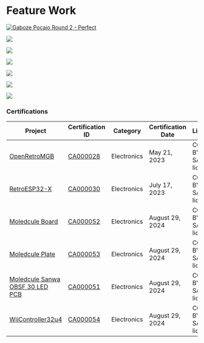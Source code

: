 # Feature Work

[![Gaboze Pocaio Round 2 - Perfect](https://github-readme-stats.vercel.app/api/pin/?title_color=EB275C&icon_color=EB275C&theme=graywhite&layout=donut&username=Gaboze-Pocaio&repo=Gaboze-Pocaio-Round-2---Perfect)](https://github.com/Gaboze-Pocaio/Gaboze-Pocaio-Round-2---Perfect)

[![](https://github-readme-stats.vercel.app/api/pin/?title_color=EB275C&icon_color=EB275C&theme=graywhite&layout=donut&username=retro-esp32&repo=RetroESP32)](https://github.com/retro-esp32/RetroESP32)

[![](https://github-readme-stats.vercel.app/api/pin/?title_color=EB275C&icon_color=EB275C&theme=graywhite&layout=donut&username=openretroMGB&repo=OpenRetroMGB)](https://github.com/openretroMGB/OpenRetroMGB)

[![](https://github-readme-stats.vercel.app/api/pin/?title_color=EB275C&icon_color=EB275C&theme=graywhite&layout=donut&username=retro-esp32&repo=RetroESP32-X)](https://github.com/retro-esp32/RetroESP32-X)

[![](https://github-readme-stats.vercel.app/api/pin/?title_color=EB275C&icon_color=EB275C&theme=graywhite&layout=donut&username=retro-esp32&repo=Retro-Odroid-Go-Firmware)]()

[![](https://github-readme-stats.vercel.app/api/pin/?title_color=EB275C&icon_color=EB275C&theme=graywhite&layout=donut&username=32teeth&repo=hud-gamepad)](https://github.com/32teeth/hud-gamepad)

[![](https://github-readme-stats.vercel.app/api/pin/?title_color=EB275C&icon_color=EB275C&theme=graywhite&layout=donut&username=32teeth&repo=storage.js)](https://github.com/32teeth/storage.js)

### Certifications

| Project                             | Certification ID | Category     | Certification Date | License |
|--|--|--|--|--|
| [OpenRetroMGB](https://github.com/openretroMGB/OpenRetroMGB)                        | [CA000028](https://certification.oshwa.org/ca000028.html)        | Electronics  | May 21, 2023       |CC-BY-SA-4.0 license|
| [RetroESP32-X](https://github.com/retro-esp32/RetroESP32-X)                          | [CA000030](https://certification.oshwa.org/ca000030.html)        | Electronics  | July 17, 2023      |CC-BY-SA-4.0 license|
| [Moledcule Board](https://github.com/moledcule/board)                     | [CA000052](https://certification.oshwa.org/ca000052.html)        | Electronics  | August 29, 2024    |CC-BY-SA-4.0 license|
| [Moledcule Plate](https://github.com/moledcule/plate)                     | [CA000053](https://certification.oshwa.org/ca000053.html)        | Electronics  | August 29, 2024    |CC-BY-SA-4.0 license|
| [Moledcule Sanwa OBSF 30 LED PCB](https://github.com/moledcule/sanwa-obsf-30)     | [CA000051](https://certification.oshwa.org/ca000051.html)        | Electronics  | August 29, 2024    |CC-BY-SA-4.0 license|
| [WiiController32u4](https://github.com/32teeth/WiiController32u4)                   | [CA000054](https://certification.oshwa.org/ca000054.html)        | Electronics  | August 29, 2024    |CC-BY-SA-4.0 license|
